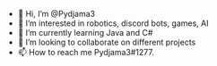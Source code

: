 - 👋 Hi, I’m @Pydjama3
- 👀 I’m interested in robotics, discord bots, games, AI
- 🌱 I’m currently learning Java and C#
- 💞️ I’m looking to collaborate on different projects
- 📫 How to reach me Pydjama3#1277.

<!---
Pydjama3/Pydjama3 is a ✨ special ✨ repository because its `README.md` (this file) appears on your GitHub profile.
You can click the Preview link to take a look at your changes.
--->
